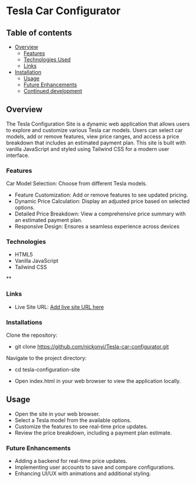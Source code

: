 # Tesla Car Configurator


## Table of contents

- [Overview](#overview)
  - [Features](#Features)
  - [Technologies Used](#Technologies)
  - [Links](#links)
- [Installation](#Installation)
  - [Usage](#Usage)
  - [Future Enhancements](#Future-Enhancements)
  - [Continued development](#continued-development)
  



## Overview
The Tesla Configuration Site is a dynamic web application that allows users to explore and customize various Tesla car models. Users can select car models, add or remove features, view price ranges, and access a price breakdown that includes an estimated payment plan. This site is built with vanilla JavaScript and styled using Tailwind CSS for a modern user interface.

### Features

Car Model Selection: Choose from different Tesla models.

- Feature Customization: Add or remove features to see updated pricing.
- Dynamic Price Calculation: Display an adjusted price based on selected options.
- Detailed Price Breakdown: View a comprehensive price summary with an estimated payment plan.
- Responsive Design: Ensures a seamless experience across devices

### Technologies

- HTML5
- Vanilla JavaScript
- Tailwind CSS

**

### Links

- Live Site URL: [Add live site URL here](https://nickonyi.github.io/Tesla-car-configurator/)

### Installations

Clone the repository:
- git clone https://github.com/nickonyi/Tesla-car-configurator.git

Navigate to the project directory:
- cd tesla-configuration-site

- Open index.html in your web browser to view the application locally.

## Usage

- Open the site in your web browser.
- Select a Tesla model from the available options.
- Customize the features to see real-time price updates.
- Review the price breakdown, including a payment plan estimate.

### Future Enhancements

- Adding a backend for real-time price updates.
- Implementing user accounts to save and compare configurations.
- Enhancing UI/UX with animations and additional styling.






